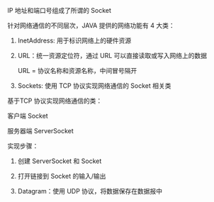 IP 地址和端口号组成了所谓的 Socket

针对网络通信的不同层次，JAVA 提供的网络功能有 4 大类：

1. InetAddress: 用于标识网络上的硬件资源

2. URL：统一资源定位符，通过 URL 可以直接读取或写入网络上的数据

    URL = 协议名称和资源名称，中间冒号隔开

3. Sockets: 使用 TCP 协议实现网络通信的 Socket 相关类

基于TCP 协议实现网络通信的类：

客户端 Socket

服务器端 ServerSocket

实现步骤：
1. 创建 ServerSocket 和 Socket
2. 打开链接到 Socket 的输入/输出

4. Datagram：使用 UDP 协议，将数据保存在数据报中
